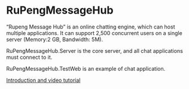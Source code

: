 # RuPengMessageHub
“Rupeng Message Hub” is an online chatting engine, which can host multiple applications. It can support 2,500 concurrent users on a single server (Memory:2 GB, Bandwidth: 5M).

RuPengMessageHub.Server is the core server, and all chat applications must connect to it.

RuPengMessageHub.TestWeb is an example of chat application.

[Introduction and video tutorial](https://www.rupeng.com/Courses/Chapter/938)
